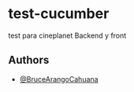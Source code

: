 # test-cucumber
test para cineplanet Backend y front
## Authors

- [@BruceArangoCahuana](https://github.com/BruceArangoCahuana)
